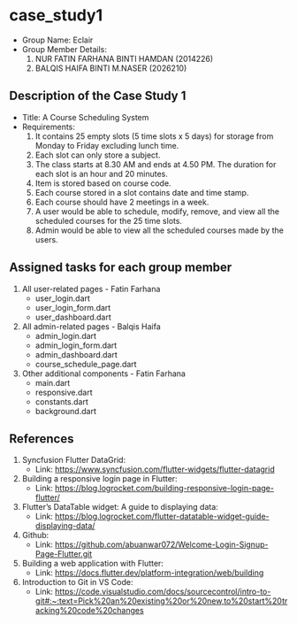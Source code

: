 # case_study1

- Group Name: Eclair
- Group Member Details:
  1. NUR FATIN FARHANA BINTI HAMDAN (2014226)
  2. BALQIS HAIFA BINTI M.NASER (2026210)

## Description of the Case Study 1

- Title: A Course Scheduling System
- Requirements:
  1. It contains 25 empty slots (5 time slots x 5 days) for storage from Monday to Friday excluding lunch time.
  2. Each slot can only store a subject.
  3. The class starts at 8.30 AM and ends at 4.50 PM. The duration for each slot is an hour and 20 minutes.
  4. Item is stored based on course code.
  5. Each course stored in a slot contains date and time stamp.
  6. Each course should have 2 meetings in a week.
  7. A user would be able to schedule, modify, remove, and view all the scheduled courses for the 25 time slots.
  8. Admin would be able to view all the scheduled courses made by the users.

## Assigned tasks for each group member

1. All user-related pages - Fatin Farhana
    - user_login.dart
    - user_login_form.dart
    - user_dashboard.dart
2. All admin-related pages - Balqis Haifa
    - admin_login.dart
    - admin_login_form.dart
    - admin_dashboard.dart
    - course_schedule_page.dart
3. Other additional components - Fatin Farhana
    - main.dart
    - responsive.dart
    - constants.dart
    - background.dart
  
## References

1. Syncfusion Flutter DataGrid:
     - Link: https://www.syncfusion.com/flutter-widgets/flutter-datagrid
2. Building a responsive login page in Flutter:
     - Link: https://blog.logrocket.com/building-responsive-login-page-flutter/
3. Flutter’s DataTable widget: A guide to displaying data:
     - Link: https://blog.logrocket.com/flutter-datatable-widget-guide-displaying-data/
4. Github:
     - Link: https://github.com/abuanwar072/Welcome-Login-Signup-Page-Flutter.git
5. Building a web application with Flutter:
     - Link: https://docs.flutter.dev/platform-integration/web/building
6. Introduction to Git in VS Code:
     - Link: https://code.visualstudio.com/docs/sourcecontrol/intro-to-git#:~:text=Pick%20an%20existing%20or%20new,to%20start%20tracking%20code%20changes
     
